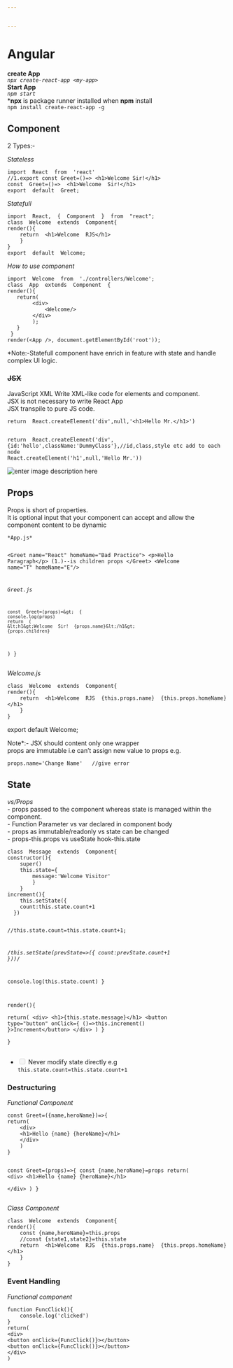 ```yaml
---


---
```


<h1 id="angular">Angular</h1>
<p><strong>create App</strong><br>
<em><code>npx create-react-app &lt;my-app&gt;</code></em><br>
<strong>Start App</strong><br>
<em><code>npm start</code></em><br>
*<strong>npx</strong> is package runner installed when <strong>npm</strong> install<br>
<code>npm install create-react-app -g</code></p>
<h2 id="component">Component</h2>
<p>2 Types:-</p>
<p><em>Stateless</em></p>
<pre><code>import  React  from  'react'
//1.export const Greet=()=&gt; &lt;h1&gt;Welcome Sir!&lt;/h1&gt;
const  Greet=()=&gt;  &lt;h1&gt;Welcome  Sir!&lt;/h1&gt;
export  default  Greet;
</code></pre>
<p><em>Statefull</em></p>
<pre><code>import  React,  {  Component  }  from  "react";
class  Welcome  extends  Component{
render(){
    return  &lt;h1&gt;Welcome  RJS&lt;/h1&gt;
    }
}
export  default  Welcome;
</code></pre>
<p><em>How to use component</em></p>
<pre><code>import  Welcome  from  './controllers/Welcome';
class  App  extends  Component  {
render(){
   return(
	    &lt;div&gt;
		    &lt;Welcome/&gt;
	    &lt;/div&gt;
	    );
   }
 }	
render(&lt;App /&gt;, document.getElementById('root'));
</code></pre>
<p>*Note:-Statefull component have enrich in feature with state and handle complex UI logic.</p>
<h3 id="jsx"><s>JSX</s></h3>
<p>JavaScript XML Write XML-like code for elements and component.<br>
JSX is not necessary to write React App<br>
JSX transpile to pure JS code.</p>
<pre><code>return  React.createElement('div',null,'&lt;h1&gt;Hello Mr.&lt;/h1&gt;')
</code></pre>
<p><img src="https://cdn1.imggmi.com/uploads/2019/12/17/1a7337392f1b865dfdc4739face3f4d8-full.png" alt=""></p>
<pre><code>return  React.createElement('div',
{id:'hello',className:'DummyClass'},//id,class,style etc add to each node
React.createElement('h1',null,'Hello Mr.'))
</code></pre>
<p><img src="https://cdn1.imggmi.com/uploads/2019/12/17/e9d558a20427f011c2e0437acd05cd45-full.png" alt="enter image description here"></p>
<h2 id="props">Props</h2>
<p>Props is short of properties.<br>
It is optional input that your component can accept and allow the component content to be dynamic</p>
<pre><code>*App.js*

&lt;Greet name="React" homeName="Bad Practice"&gt;
&lt;p&gt;Hello Paragraph&lt;/p&gt; (1.)--is children props
&lt;/Greet&gt;
&lt;Welcome name="T" homeName="E"/&gt;

*Greet.js*

	const  Greet=(props)=&gt;  {
	console.log(props)
	return  (
	&lt;h1&gt;Welcome  Sir!  {props.name}&lt;/h1&gt;
	{props.children}
)
}
</code></pre>
<p><em>Welcome.js</em></p>
<pre><code>class  Welcome  extends  Component{
render(){
    return  &lt;h1&gt;Welcome  RJS  {this.props.name}  {this.props.homeName}&lt;/h1&gt;
    }
}
</code></pre>
<p>export  default  Welcome;</p>
<p>Note*:- JSX should content only one wrapper<br>
props are immutable i.e can’t assign new value to props e.g.</p>
<pre><code>props.name='Change Name'   //give error
</code></pre>
<h2 id="state">State</h2>
<p><em>vs/Props</em><br>
- props passed to the component whereas state is managed within  the<br>
component.<br>
- Function Parameter vs var declared in component body<br>
- props as immutable/readonly vs state can be changed<br>
- props-this.props vs useState hook-this.state</p>
<pre><code>class  Message  extends  Component{    
constructor(){    
    super()    
    this.state={    
	    message:'Welcome Visitor'    
	    }    
    }
increment(){
    this.setState({
    count:this.state.count+1
  })
  
  //this.state.count=this.state.count+1;
  
  /*this.setState(prevState=&gt;({
	count:prevState.count+1
	}))*/
	
  console.log(this.state.count)
}
      
render(){    
   return(
	    &lt;div&gt;
			&lt;h1&gt;{this.state.message}&lt;/h1&gt;
			&lt;button type="button" onClick={ ()=&gt;this.increment() }&gt;Increment&lt;/button&gt;
		&lt;/div&gt;
	)
}    
}
</code></pre>
<ul>
<li class="task-list-item"><input type="checkbox" class="task-list-item-checkbox" disabled=""> Never modify state directly e.g <code>this.state.count=this.state.count+1</code></li>
</ul>
<h3 id="destructuring">Destructuring</h3>
<p><em>Functional Component</em></p>
<pre><code>const Greet=({name,heroName})=&gt;{
return(
    &lt;div&gt;
	&lt;h1&gt;Hello {name} {heroName}&lt;/h1&gt;	
	&lt;/div&gt;
	)
}


const Greet=(props)=&gt;{
const {name,heroName}=props
return(
    &lt;div&gt;
	&lt;h1&gt;Hello {name} {heroName}&lt;/h1&gt;	
	&lt;/div&gt;
	)
}
</code></pre>
<p><em>Class Component</em></p>
<pre><code>class  Welcome  extends  Component{
render(){
    const {name,heroName}=this.props
    //const {state1,state2}=this.state
    return  &lt;h1&gt;Welcome  RJS  {this.props.name}  {this.props.homeName}&lt;/h1&gt;
    }
}
</code></pre>
<h3 id="event-handling">Event Handling</h3>
<p><em>Functional component</em></p>
<pre><code>function FuncClick(){
	console.log('clicked')
}
return(
&lt;div&gt;
&lt;button onClick={FuncClick()}&gt;&lt;/button&gt;
&lt;button onClick={FuncClick()}&gt;&lt;/button&gt;
&lt;/div&gt;
)
</code></pre>

